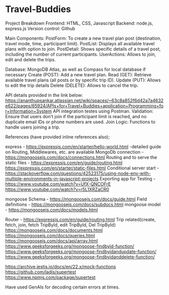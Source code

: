# Travel-Buddies

Project Breakdown
Frontend: HTML, CSS, Javascript
Backend: node.js, express.js
Version control: Github

Main Components:
PostForm: To create a new travel plan post (destination, travel mode, time, participant limit).
PostList: Displays all available travel plans with option to join.
PostDetail: Shows specific details of a travel post, including the number of current participants.
UserActions: Allows to join, edit and delete the trips.

Database: MongoDB Atlas, as well as Compass for local database if necessary
Create (POST): Add a new travel plan.
Read (GET): Retrieve available travel plans (all posts or by specific trip ID).
Update (PUT): Allows to edit the trip details
Delete (DELETE): Allows to cancel the trip.

API details provided in the link below: https://ananthupsankar.atlassian.net/wiki/spaces/~63c8a852f6d42a7a4632e622/pages/65924/APIs+for+Travel+Buddies+application+Programming+for+Information+System 
API integration testes using Postman.
Validation: Ensure that users don’t join if the participant limit is reached, and no duplicate email IDs or phone numbers are used.
Join Logic: Functions to handle users joining a trip.

References (have provided inline references also);

express - https://expressjs.com/en/starter/hello-world.html -detailed guide on Routing, Middlewares, etc. are available
MongoDb connection - https://mongoosejs.com/docs/connections.html
Routing and to serve the static files - 
https://expressjs.com/en/guide/routing.html 
https://expressjs.com/en/starter/static-files.html 
Conditional server start - https://stackoverflow.com/questions/42523175/using-node-env-with-multiple-environments-in-javascript-projects 
Exporting app for Testing - https://www.youtube.com/watch?v=UfX-QNCOFrE 
https://www.youtube.com/watch?v=r5L1XRZaCR0 

mongoose Schema - https://mongoosejs.com/docs/guide.html 
Field definitions - https://mongoosejs.com/docs/subdocs.html 
mongoose model - https://mongoosejs.com/docs/models.html 

Router - https://expressjs.com/en/guide/routing.html 
Trip related(create, fetch, join, fetch TripById, edit TripById, Del TripById)
https://mongoosejs.com/docs/documents.html 
https://mongoosejs.com/docs/queries.html 
https://mongoosejs.com/docs/api/array.html 
https://www.geeksforgeeks.org/mongoose-findbyid-function/ 
https://www.geeksforgeeks.org/mongoose-findbyidandupdate-function/ 
https://www.geeksforgeeks.org/mongoose-findbyidanddelete-function/ 

https://archive.jestjs.io/docs/en/22.x/mock-functions 
https://github.com/ladjs/supertest 
https://www.npmjs.com/package/supertest 

Have used GenAIs for decoding certain errors at times.